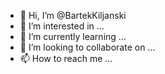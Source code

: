 - 👋 Hi, I’m @BartekKiljanski
- 👀 I’m interested in ...
- 🌱 I’m currently learning ...
- 💞️ I’m looking to collaborate on ...
- 📫 How to reach me ...

<!---
BartekKiljanski/BartekKiljanski is a ✨ special ✨ repository because its `README.md` (this file) appears on your GitHub profile.
You can click the Preview link to take a look at your changes.
--->
